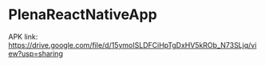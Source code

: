 # PlenaReactNativeApp

APK link: https://drive.google.com/file/d/15ymoISLDFCiHpTgDxHV5kROb_N73SLjq/view?usp=sharing
